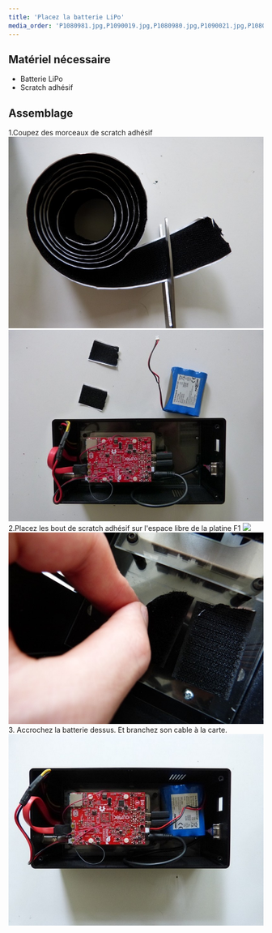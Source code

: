 ```yaml
---
title: 'Placez la batterie LiPo'
media_order: 'P1080981.jpg,P1090019.jpg,P1080980.jpg,P1090021.jpg,P1080982.jpg'
---
```


## Matériel nécessaire

* Batterie LiPo
* Scratch adhésif

## Assemblage

1.Coupez des morceaux de scratch adhésif
	![](P1090019.jpg)![](P1080980.jpg)
2.Placez les bout de scratch adhésif sur l'espace libre de la platine F1
	![](P1080981.jpg)![](P1090021.jpg)
3. Accrochez la batterie dessus. Et branchez son cable à la carte.
	![](P1080982.jpg)